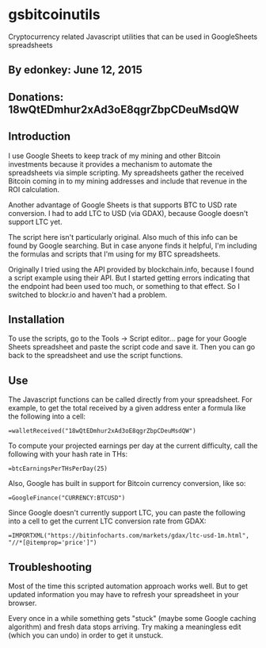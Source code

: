 # gsbitcoinutils
Cryptocurrency related Javascript utilities that can be used in GoogleSheets spreadsheets

## By edonkey:	June 12, 2015
## Donations:  	18wQtEDmhur2xAd3oE8qgrZbpCDeuMsdQW


## Introduction

I use Google Sheets to keep track of my mining and other Bitcoin investments because it provides a mechanism to automate the spreadsheets via simple scripting. My spreadsheets gather the received Bitcoin coming in to my mining addresses and include that revenue in the ROI calculation. 

Another advantage of Google Sheets is that supports BTC to USD rate conversion. I had to add LTC to USD (via GDAX), because Google doesn't support LTC yet.

The script here isn't particularly original. Also much of this info can be found by Google searching. But in case anyone finds it helpful, I'm including the formulas and scripts that I'm using for my BTC spreadsheets.

Originally I tried using the API provided by blockchain.info, because I found a script example using their API. But I started getting errors indicating that the endpoint had been used too much, or something to that effect. So I switched to blockr.io and haven't had a problem.

## Installation

To use the scripts, go to the Tools -> Script editor... page for your Google Sheets spreadsheet and paste the script code and save it. Then you can go back to the spreadsheet and use the script functions.

## Use

The Javascript functions can be called directly from your spreadsheet. For example, to get the total received by a given address enter a formula like the following into a cell:

	=walletReceived("18wQtEDmhur2xAd3oE8qgrZbpCDeuMsdQW")

To compute your projected earnings per day at the current difficulty, call the following with your hash rate in THs:

	=btcEarningsPerTHsPerDay(25)

Also, Google has built in support for Bitcoin currency conversion, like so:

	=GoogleFinance("CURRENCY:BTCUSD")

Since Google doesn't currently support LTC, you can paste the following into a cell to get the current LTC conversion rate from GDAX:

	=IMPORTXML("https://bitinfocharts.com/markets/gdax/ltc-usd-1m.html", "//*[@itemprop='price']")

## Troubleshooting

Most of the time this scripted automation approach works well. But to get updated information you may have to refresh your spreadsheet in your browser.

Every once in a while something gets "stuck" (maybe some Google caching algorithm) and fresh data stops arriving. Try making a meaningless edit (which you can undo) in order to get it unstuck.
